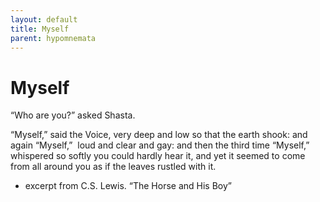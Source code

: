 ```yaml
---
layout: default
title: Myself
parent: hypomnemata
---
```

# Myself

“Who are you?” asked Shasta.

“Myself,” said the Voice, very deep and low so that the earth shook: and again “Myself,”  loud and clear and gay: and then the third time “Myself,” whispered so softly you could hardly hear it, and yet it seemed to come from all around you as if the leaves rustled with it.

- excerpt from C.S. Lewis. “The Horse and His Boy”